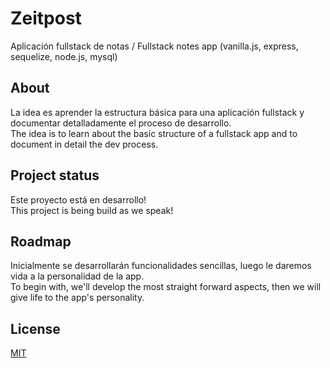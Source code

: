 # Zeitpost
Aplicación fullstack de notas / Fullstack notes app 
(vanilla.js, express, sequelize, node.js, mysql)


## About
La idea es aprender la estructura básica para una aplicación fullstack y documentar detalladamente el proceso de desarrollo.<br/>The idea is to learn about the basic structure of a fullstack app and to document in detail the dev process. 


## Project status
Este proyecto está en desarrollo!<br/>This project is being build as we speak! 


## Roadmap
Inicialmente se desarrollarán funcionalidades sencillas, luego le daremos vida a la personalidad de la app.<br/>To begin with, we'll develop the most straight forward aspects, then we will give life to the app's personality. 


## License
[MIT](https://choosealicense.com/licenses/mit/)
